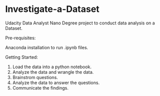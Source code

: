 # Investigate-a-Dataset
Udacity Data Analyst Nano Degree project to conduct data analysis on a Dataset.

Pre-requisites:

Anaconda installation to run .ipynb files.

Getting Started:

1. Load the data into a python notebook.
2. Analyze the data and wrangle the data.
3. Brainstrom questions.
4. Analyze the data to answer the questions.
5. Communicate the findings.
